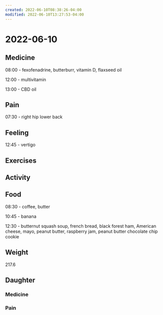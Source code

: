 ```yaml
---
created: 2022-06-10T08:38:26-04:00
modified: 2022-06-10T13:27:53-04:00
---
```


# 2022-06-10

## Medicine

08:00 - fexofenadrine, butterburr, vitamin D, flaxseed oil 

12:00 - multivitamin

13:00 - CBD oil


## Pain

07:30 - right hip lower back


## Feeling

12:45 - vertigo


## Exercises


## Activity


## Food

08:30 - coffee, butter 

10:45 - banana

12:30 - butternut squash soup, french bread, black forest ham, American cheese, mayo, peanut butter, raspberry jam, peanut butter chocolate chip cookie 


## Weight

217.6

## Daughter

### Medicine


### Pain
